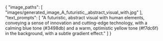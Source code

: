{
"image_paths": [
"images/generated_image_A_futuristic,_abstract_visual_with.jpg"
],
"text_prompts": [
"A futuristic, abstract visual with human elements, conveying a sense of innovation and cutting-edge technology, with a calming blue tone (#3498db) and a warm, optimistic yellow tone (#f7dc6f) in the background, with a subtle gradient effect."
]
}